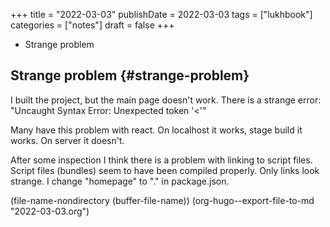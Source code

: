 +++
title = "2022-03-03"
publishDate = 2022-03-03
tags = ["lukhbook"]
categories = ["notes"]
draft = false
+++

-   Strange problem

<!--more-->


## Strange problem {#strange-problem}

I built the project, but the main page doesn't work.
There is a strange error: "Uncaught Syntax Error: Unexpected token '&lt;'"

Many have this problem with react.
On localhost it works, stage build it works.
On server it doesn't.

After some inspection I think there is a problem with linking to script files.
Script files (bundles) seem to have been compiled properly.
Only links look strange.
I change "homepage" to "." in package.json.

(file-name-nondirectory (buffer-file-name))
(org-hugo--export-file-to-md "2022-03-03.org")